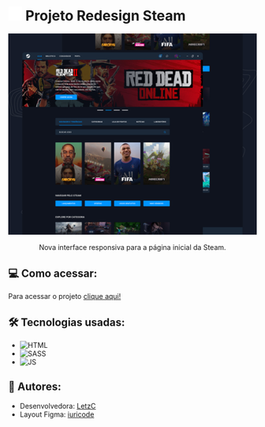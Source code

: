 #  <img src="./icons/icon_steam.svg" style="width: 28px;"> Projeto Redesign Steam
<img src="./imgs/CoverMain.jpg" style="height: 75%">
<p align="center">Nova interface responsiva para a página inicial da Steam.</p>

## :computer: Como acessar:

Para acessar o projeto [clique aqui!](https://redesign-steam-letzc.vercel.app)


## 🛠️ Tecnologias usadas:
- ![HTML](https://img.shields.io/badge/HTML5-E34F26?style=for-the-badge&logo=html5&logoColor=white)
- ![SASS](https://img.shields.io/badge/SASS-hotpink.svg?style=for-the-badge&logo=SASS&logoColor=white)
- ![JS](https://img.shields.io/badge/JavaScript-F7DF1E?style=for-the-badge&logo=javascript&logoColor=black)

## :bookmark: Autores:
- Desenvolvedora: [LetzC](https://github.com/LetzC)
- Layout Figma: [iuricode](https://github.com/iuricode)
